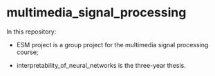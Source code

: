 # multimedia_signal_processing
In this repository:

* ESM project 
  is a group project for the multimedia signal processing course;

* interpretability_of_neural_networks 
  is the three-year thesis.
